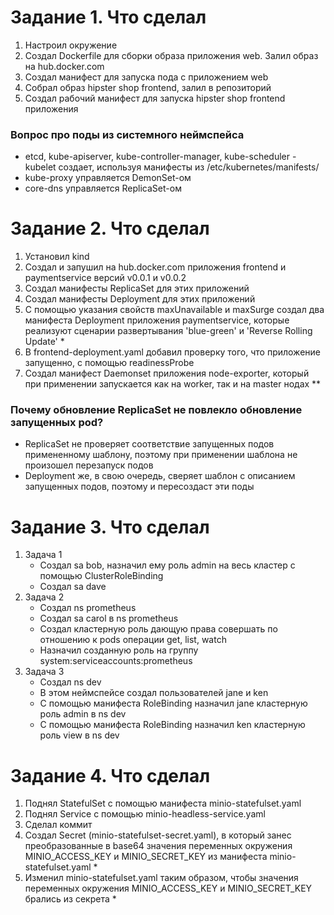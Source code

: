 # Задание 1. Что сделал
1. Настроил окружение
2. Создал Dockerfile для сборки образа приложения web. Залил образ на hub.docker.com
3. Создал манифест для запуска пода с приложeнием web
4. Собрал образ hipster shop frontend, залил в репозиторий
5. Создал рабочий манифест для запуска hipster shop frontend приложения

### Вопрос про поды из системного неймспейса
* etcd, kube-apiserver, kube-controller-manager, kube-scheduler - kubelet создает, используя манифесты из /etc/kubernetes/manifests/
* kube-proxy управляется DemonSet-ом
* core-dns управляется ReplicaSet-ом

# Задание 2. Что сделал
1. Установил kind
2. Создал и запушил на hub.docker.com приложения frontend и paymentservice версий v0.0.1 и v0.0.2
2. Создал манифесты ReplicaSet для этих приложений
3. Создал манифесты Deployment для этих приложений
4. С помощью указания свойств maxUnavailable и maxSurge создал два манифеста Deployment приложения paymentservice, которые реализуют сценарии развертывания 'blue-green' и 'Reverse Rolling Update' *
5. В frontend-deployment.yaml добавил проверку того, что приложение запущенно, с помощью readinessProbe
6. Создал манифест Daemonset приложения node-exporter, который при применении запускается как на worker, так и на master нодах **

### Почему обновление ReplicaSet не повлекло обновление запущенных pod?
* ReplicaSet не проверяет соответствие запущенных подов примененному шаблону, поэтому при применении шаблона не произошел перезапуск подов
* Deployment же, в свою очередь, сверяет шаблон с описанием запущенных подов, поэтому и пересоздаст эти поды

# Задание 3. Что сделал
1. Задача 1
    * Создал sa bob, назначил ему роль admin на весь кластер с помощью ClusterRoleBinding
    * Создал sa dave
2. Задача 2
    * Создал ns prometheus
    * Создал sa carol в ns prometheus
    * Создал кластерную роль дающую права совершать по отношению к pods операции get, list, watch
    * Назначил созданную роль на группу system:serviceaccounts:prometheus
3. Задача 3
    * Создал ns dev
    * В этом неймспейсе создал пользователей jane и ken
    * С помощью манифеста RoleBinding назначил jane кластерную роль admin в ns dev
    * С помощью манифеста RoleBinding назначил ken кластерную роль view в ns dev

# Задание 4. Что сделал
1. Поднял StatefulSet с помощью манифеста minio-statefulset.yaml
2. Поднял Service с помощью minio-headless-service.yaml
3. Сделал коммит
4. Создал Secret (minio-statefulset-secret.yaml), в который занес преобразованные в base64 значения переменных окружения MINIO_ACCESS_KEY и MINIO_SECRET_KEY из манифеста minio-statefulset.yaml *
5. Изменил minio-statefulset.yaml таким образом, чтобы значения переменных окружения MINIO_ACCESS_KEY и MINIO_SECRET_KEY брались из секрета *
